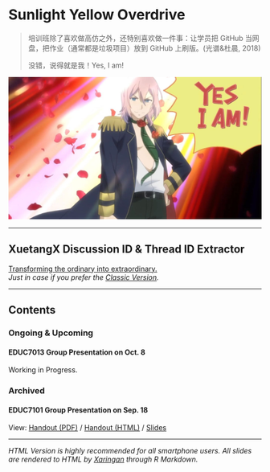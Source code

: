 # Sunlight Yellow Overdrive

> 培训班除了喜欢做高仿之外，还特别喜欢做一件事：让学员把 GitHub 当网盘，把作业（通常都是垃圾项目）放到 GitHub 上刷版。(光谱&杜晨, 2018)
> 
> 没错，说得就是我！Yes, I am!

![Yes I am](./Resources/YES_I_AM.jpg)

---

## XuetangX Discussion ID & Thread ID Extractor
[Transforming the ordinary into extraordinary.](./XTXExtractor/Extractor.html)  
*Just in case if you prefer the [Classic Version](./XTXExtractor/ExtractorV1.html).*  

---
## Contents
### Ongoing & Upcoming

#### EDUC7013 Group Presentation on Oct. 8
Working in Progress. 

### Archived
#### EDUC7101 Group Presentation on Sep. 18
View: [Handout (PDF)](EDUC7101P-0918.pdf) / [Handout (HTML)](EDUC7101H-0918.html) / [Slides](EDUC7101S-0918.html)

---
*HTML Version is highly recommended for all smartphone users.*
*All slides are rendered to HTML by [Xaringan](https://github.com/yihui/xaringan) through R Markdown.*